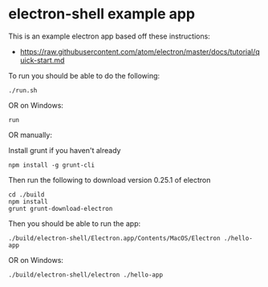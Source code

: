 # electron-shell example app

This is an example electron app based off these instructions:
- https://raw.githubusercontent.com/atom/electron/master/docs/tutorial/quick-start.md

To run you should be able to do the following:

`./run.sh`

OR on Windows:

`run`

OR manually:

Install grunt if you haven't already

```
npm install -g grunt-cli
```

Then run the following to download version 0.25.1 of electron
```
cd ./build
npm install
grunt grunt-download-electron
```

Then you should be able to run the app:

```
./build/electron-shell/Electron.app/Contents/MacOS/Electron ./hello-app
```

OR on Windows:

```
./build/electron-shell/electron ./hello-app
```
